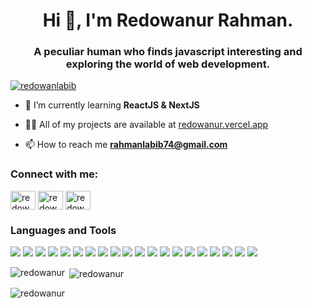 <h1 align="center">Hi 👋, I'm Redowanur Rahman.</h1>  
<h3 align="center">A peculiar human who finds javascript interesting and exploring the world of web development.</h3>   

<p align="left"> <a href="https://twitter.com/redowanlabib" target="blank"><img src="https://img.shields.io/twitter/follow/redowanlabib?logo=twitter&style=for-the-badge" alt="redowanlabib" /></a> </p>  
  
- 🌱 I’m currently learning **ReactJS & NextJS**  
  
- 👨‍💻 All of my projects are available at [redowanur.vercel.app](redowanur.vercel.app)  
  
- 📫 How to reach me **rahmanlabib74@gmail.com**  
  
<h3 align="left">Connect with me:</h3>  
<p align="left">  
<a href="https://dev.to/redowanur" target="blank"><img align="center" src="https://raw.githubusercontent.com/rahuldkjain/github-profile-readme-generator/master/src/images/icons/Social/devto.svg" alt="redowanur" height="30" width="40" /></a>  
<a href="https://twitter.com/redowanlabib" target="blank"><img align="center" src="https://raw.githubusercontent.com/rahuldkjain/github-profile-readme-generator/master/src/images/icons/Social/twitter.svg" alt="redowanlabib" height="30" width="40" /></a>  
<a href="https://linkedin.com/in/redowanur" target="blank"><img align="center" src="https://raw.githubusercontent.com/rahuldkjain/github-profile-readme-generator/master/src/images/icons/Social/linked-in-alt.svg" alt="redowanur" height="30" width="40" /></a>  
</p>

### Languages and Tools
![](https://img.shields.io/badge/JavaScript-323330?style=for-the-badge&logo=javascript&logoColor=F7DF1E) ![](https://img.shields.io/badge/HTML5-E34F26?style=for-the-badge&logo=html5&logoColor=white) ![](https://img.shields.io/badge/C-00599C?style=for-the-badge&logo=c&logoColor=white) ![](https://img.shields.io/badge/CSS3-1572B6?style=for-the-badge&logo=css3&logoColor=white) ![](https://img.shields.io/badge/C%2B%2B-00599C?style=for-the-badge&logo=c%2B%2B&logoColor=white) ![](https://img.shields.io/badge/Dart-0175C2?style=for-the-badge&logo=dart&logoColor=white) ![](https://img.shields.io/badge/json-5E5C5C?style=for-the-badge&logo=json&logoColor=white) ![](https://img.shields.io/badge/Python-FFD43B?style=for-the-badge&logo=python&logoColor=blue) ![](https://img.shields.io/badge/Fedora-51A2DA?style=for-the-badge&logo=fedora&logoColor=white) ![](https://img.shields.io/badge/Ubuntu-E95420?style=for-the-badge&logo=ubuntu&logoColor=white) ![](https://img.shields.io/badge/GIT-E44C30?style=for-the-badge&logo=git&logoColor=white) ![](https://img.shields.io/badge/Tailwind_CSS-38B2AC?style=for-the-badge&logo=tailwind-css&logoColor=white) ![](https://img.shields.io/badge/React-20232A?style=for-the-badge&logo=react&logoColor=61DAFB) ![](https://img.shields.io/badge/npm-CB3837?style=for-the-badge&logo=npm&logoColor=white) ![](https://img.shields.io/badge/next%20js-000000?style=for-the-badge&logo=nextdotjs&logoColor=white) ![](https://img.shields.io/badge/Node%20js-339933?style=for-the-badge&logo=nodedotjs&logoColor=white) ![](https://img.shields.io/badge/Express%20js-000000?style=for-the-badge&logo=express&logoColor=white) ![](https://img.shields.io/badge/Chart%20js-FF6384?style=for-the-badge&logo=chartdotjs&logoColor=white) ![](https://img.shields.io/badge/MongoDB-4EA94B?style=for-the-badge&logo=mongodb&logoColor=white) ![](https://img.shields.io/badge/MySQL-005C84?style=for-the-badge&logo=mysql&logoColor=white)
  
<p><img align="left" src="https://github-readme-stats.vercel.app/api/top-langs?username=redowanur&show_icons=true&locale=en&layout=compact&theme=tokyonight" alt="redowanur" /></p>

<p>&nbsp;<img align="center" src="https://github-readme-stats.vercel.app/api?username=redowanur&show_icons=true&locale=en&theme=tokyonight" alt="redowanur" /></p>

<p><img align="center" src="https://github-readme-streak-stats.herokuapp.com/?user=redowanur&theme=tokyonight" alt="redowanur" /></p>
